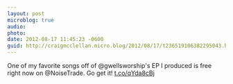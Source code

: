 ```yaml
---
layout: post
microblog: true
audio: 
photo: 
date: 2012-08-17 11:45:23 -0600
guid: http://craigmcclellan.micro.blog/2012/08/17/t236519106382295043.html
---
```

One of my favorite songs off of @gwellsworship's EP I produced is free right now on @NoiseTrade. Go get it! [t.co/qYda8cBj](http://t.co/qYda8cBj)
